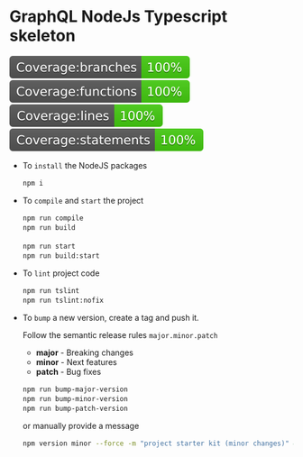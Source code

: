 # GraphQL NodeJs Typescript skeleton

![Coverage:branches](./badges/badge-branches.svg)
![Coverage:functions](./badges/badge-functions.svg)
![Coverage:lines](./badges/badge-lines.svg)
![Coverage:statements](./badges/badge-statements.svg)

* To `install` the NodeJS packages

	```bash
	npm i
	```

* To `compile` and `start` the project

	```bash
	npm run compile
    npm run build
	
	npm run start
	npm run build:start
	```

* To `lint` project code

    ```bash
    npm run tslint
    npm run tslint:nofix
    ```

* To `bump` a new version, create a tag and push it.

    Follow the semantic release rules `major.minor.patch`

    * **major** - Breaking changes
    * **minor** - Next features
    * **patch** - Bug fixes
  
    ```bash
    npm run bump-major-version
    npm run bump-minor-version
    npm run bump-patch-version
    ```

    or manually provide a message
  
    ```bash
    npm version minor --force -m "project starter kit (minor changes)" && git push --follow-tags
    ```
    